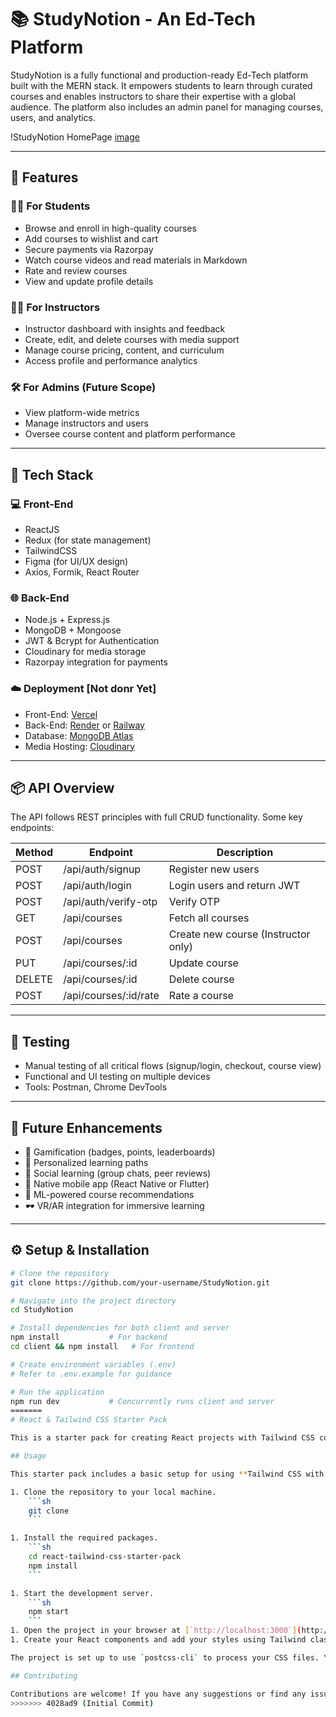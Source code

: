 # 📚 StudyNotion - An Ed-Tech Platform

StudyNotion is a fully functional and production-ready Ed-Tech platform built with the MERN stack. It empowers students to learn through curated courses and enables instructors to share their expertise with a global audience. The platform also includes an admin panel for managing courses, users, and analytics.

!StudyNotion HomePage [image](https://github.com/user-attachments/assets/d59d53ad-aa0b-4ed9-994b-0892978201e3)


---

## 🚀 Features

### 👨‍🎓 For Students
- Browse and enroll in high-quality courses
- Add courses to wishlist and cart
- Secure payments via Razorpay
- Watch course videos and read materials in Markdown
- Rate and review courses
- View and update profile details

### 🧑‍🏫 For Instructors
- Instructor dashboard with insights and feedback
- Create, edit, and delete courses with media support
- Manage course pricing, content, and curriculum
- Access profile and performance analytics

### 🛠️ For Admins (Future Scope)
- View platform-wide metrics
- Manage instructors and users
- Oversee course content and platform performance

---

## 🧱 Tech Stack

### 💻 Front-End
- ReactJS
- Redux (for state management)
- TailwindCSS
- Figma (for UI/UX design)
- Axios, Formik, React Router

### 🌐 Back-End
- Node.js + Express.js
- MongoDB + Mongoose
- JWT & Bcrypt for Authentication
- Cloudinary for media storage
- Razorpay integration for payments

### ☁️ Deployment [Not donr Yet]
- Front-End: [Vercel](https://vercel.com/)
- Back-End: [Render](https://render.com/) or [Railway](https://railway.app/)
- Database: [MongoDB Atlas](https://www.mongodb.com/atlas)
- Media Hosting: [Cloudinary](https://cloudinary.com/)

---

## 📦 API Overview

The API follows REST principles with full CRUD functionality. Some key endpoints:

| Method | Endpoint | Description |
|--------|----------|-------------|
| POST   | /api/auth/signup | Register new users |
| POST   | /api/auth/login | Login users and return JWT |
| POST   | /api/auth/verify-otp | Verify OTP |
| GET    | /api/courses | Fetch all courses |
| POST   | /api/courses | Create new course (Instructor only) |
| PUT    | /api/courses/:id | Update course |
| DELETE | /api/courses/:id | Delete course |
| POST   | /api/courses/:id/rate | Rate a course |

---

## 🧪 Testing

- Manual testing of all critical flows (signup/login, checkout, course view)
- Functional and UI testing on multiple devices
- Tools: Postman, Chrome DevTools

---

## 🔮 Future Enhancements

- 🔔 Gamification (badges, points, leaderboards)
- 🎯 Personalized learning paths
- 🤝 Social learning (group chats, peer reviews)
- 📱 Native mobile app (React Native or Flutter)
- 🤖 ML-powered course recommendations
- 🕶️ VR/AR integration for immersive learning

---

## ⚙️ Setup & Installation

```bash
# Clone the repository
git clone https://github.com/your-username/StudyNotion.git

# Navigate into the project directory
cd StudyNotion

# Install dependencies for both client and server
npm install           # For backend
cd client && npm install   # For frontend

# Create environment variables (.env)
# Refer to .env.example for guidance

# Run the application
npm run dev           # Concurrently runs client and server
=======
# React & Tailwind CSS Starter Pack

This is a starter pack for creating React projects with Tailwind CSS configured. It uses React version **18.2** and Tailwind CSS version **3.2**.

## Usage

This starter pack includes a basic setup for using **Tailwind CSS with React**. To start building your own components and styles, follow these steps:

1. Clone the repository to your local machine.
    ```sh
    git clone 
    ```

1. Install the required packages.
    ```sh
    cd react-tailwind-css-starter-pack
    npm install
    ```

1. Start the development server.
    ```sh
    npm start
    ```
1. Open the project in your browser at [`http://localhost:3000`](http://localhost:3000) to view your project.
1. Create your React components and add your styles using Tailwind classes. You can also create new CSS files and import them into your components.

The project is set up to use `postcss-cli` to process your CSS files. You can add your own `tailwind.config.js` file to customize your Tailwind setup.

## Contributing

Contributions are welcome! If you have any suggestions or find any issues, please feel free to open an issue or a pull request.
>>>>>>> 4028ad9 (Initial Commit)
